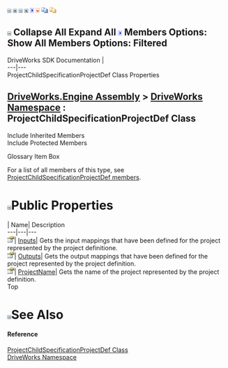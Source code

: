 ![](dotnetimages/collapse.gif) ![](dotnetimages/expand.gif) ![](dotnetimages/collapse.gif) ![](dotnetimages/expand.gif) ![](dotnetimages/drpdown.gif) ![](dotnetimages/drpdown_orange.gif) ![](dotnetimages/copycode.gif) ![](dotnetimages/copycodeHighlight.gif)

![](dotnetimages/collapse.gif) Collapse All Expand All ![](dotnetimages/drpdown.gif) Members Options: Show All  Members Options: Filtered   
---  
DriveWorks SDK Documentation  |   
---|---  
ProjectChildSpecificationProjectDef Class Properties   
  
[DriveWorks.Engine Assembly](topic2156.md) > [DriveWorks Namespace](topic2159.md) : ProjectChildSpecificationProjectDef Class  
---  
  
Include Inherited Members    
Include Protected Members    


Glossary Item Box

For a list of all members of this type, see [ProjectChildSpecificationProjectDef members](topic4068.md).

# ![](dotnetimages/collapse.gif)Public Properties

| Name| Description  
---|---|---  
![Public Property](dotnetimages/publicProperty.gif)| [Inputs](topic4083.md)| Gets the input mappings that have been defined for the project represented by the project definitione.   
![Public Property](dotnetimages/publicProperty.gif)| [Outputs](topic4084.md)| Gets the output mappings that have been defined for the project represented by the project definition.   
![Public Property](dotnetimages/publicProperty.gif)| [ProjectName](topic4085.md)| Gets the name of the project represented by the project definition.   
Top

# ![](dotnetimages/collapse.gif)See Also

#### Reference

[ProjectChildSpecificationProjectDef Class](topic4067.md)   
[DriveWorks Namespace](topic2159.md)


